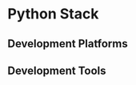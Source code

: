# Python Stack

## Development Platforms

<!--
- PyCharm
- VSCode
- Jupyter
-->

## Development Tools

<!--
- Black (also discuss in coding standards)
- Flake8
-->
